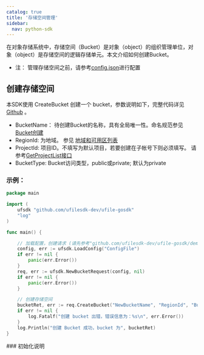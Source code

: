 ```yaml
---
catalog: true  
title: '存储空间管理'
sidebar:
  nav: python-sdk
---
```


在对象存储系统中，存储空间（Bucket）是对象（object）的组织管理单位，对象（object）是存储空间的逻辑存储单元。本文介绍如何创建Bucket。

* 注： 管理存储空间之前，请参考[config.json](https://github.com/ufilesdk-dev/ufile-gosdk/tree/master/example)进行配置

## 创建存储空间

本SDK使用 CreateBucket 创建一个 bucket，参数说明如下，完整代码详见 [Github](https://github.com/ufilesdk-dev/ufile-gosdk/blob/master/bucket.go) 。
* BucketName： 待创建Bucket的名称，具有全局唯一性。命名规范参见[Bucket创建](https://docs.ucloud.cn/api/ufile-api/create_bucket)
* RegionId: 为地域。 参见 [地域和可用区列表](https://docs.ucloud.cn/api/summary/regionlist)
* ProjectId: 项目ID。不填写为默认项目，若要创建在子帐号下则必须填写。 请参考[GetProjectList接口](https://docs.ucloud.cn/api/summary/get_project_list)
* BucketType: Bucket访问类型，public或private; 默认为private
### 示例：

<div class="copyable" markdown="1">

```go
package main

import (
	ufsdk "github.com/ufilesdk-dev/ufile-gosdk"
	"log"
)

func main() {

	// 加载配置，创建请求 (请先参考"github.com/ufilesdk-dev/ufile-gosdk/demo/config.json"填写配置文件)
	config, err := ufsdk.LoadConfig("ConfigFile")
	if err != nil {
		panic(err.Error())
	}
	req, err := ufsdk.NewBucketRequest(config, nil)
	if err != nil {
		panic(err.Error())
	}

	// 创建存储空间
	bucketRet, err := req.CreateBucket("NewBucketName", "RegionId", "BucketType", "ProjectId")
	if err != nil {
		log.Fatalf("创建 bucket 出错，错误信息为：%s\n", err.Error())
	}
	log.Println("创建 Bucket 成功，bucket 为", bucketRet)
}
```

</div>
### 初始化说明
